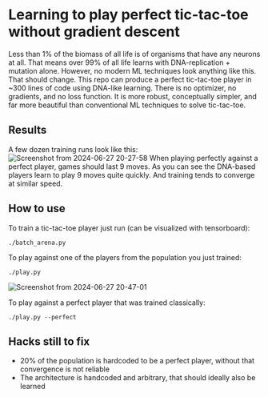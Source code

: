 # Learning to play perfect tic-tac-toe without gradient descent
Less than 1% of the biomass of all life is of organisms that have any neurons at all. That means over 99% of all life learns with DNA-replication + mutation alone. However, no modern ML techniques look anything like this. That should change. This repo can produce a perfect tic-tac-toe player in ~300 lines of code using DNA-like learning. There is no optimizer, no gradients, and no loss function. It is more robust, conceptually simpler, and far more beautiful than conventional ML techniques to solve tic-tac-toe.

## Results
A few dozen training runs look like this:
![Screenshot from 2024-06-27 20-27-58](https://github.com/haraschax/nograd/assets/6804392/289e2d43-4dca-4dc2-be43-d1a7c1fd97c2)
When playing perfectly against a perfect player, games should last 9 moves. As you can see the DNA-based players learn to play 9 moves quite quickly. And training tends to converge at similar speed.



## How to use

To train a tic-tac-toe player just run (can be visualized with tensorboard):
```
./batch_arena.py
```

To play against one of the players from the population you just trained:
```
./play.py
```
![Screenshot from 2024-06-27 20-47-01](https://github.com/haraschax/nograd/assets/6804392/cdedd0d5-75d1-4a63-bb73-b464409dcde0)

To play against a perfect player that was trained classically:
```
./play.py --perfect
```


## Hacks still to fix
- 20% of the population is hardcoded to be a perfect player, without that convergence is not reliable
- The architecture is handcoded and arbitrary, that should ideally also be learned
